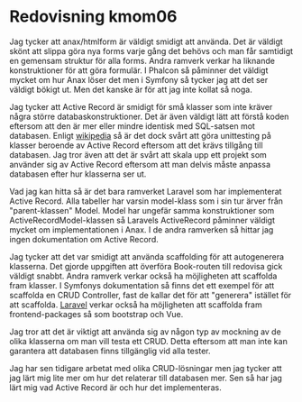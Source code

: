 ---
---
Redovisning kmom06
=========================
Jag tycker att anax/htmlform är väldigt smidigt att använda. Det är väldigt skönt att slippa göra nya forms varje gång det behövs och man får samtidigt en gemensam struktur för alla forms. Andra ramverk verkar ha liknande konstruktioner för att göra formulär. I Phalcon så påminner det väldigt mycket om hur Anax löser det men i Symfony så tycker jag att det ser väldigt bökigt ut. Men det kanske är för att jag inte kollat så noga.

Jag tycker att Active Record är smidigt för små klasser som inte kräver några större databaskonstruktioner. Det är även väldigt lätt att förstå koden eftersom att den är mer eller mindre identisk med SQL-satsen mot databasen. Enligt [wikipedia](https://en.wikipedia.org/wiki/Active_record_pattern) så är det dock svårt att göra unittesting på klasser beroende av Active Record eftersom att det krävs tillgång till databasen. Jag tror även att det är svårt att skala upp ett projekt som använder sig av Active Record eftersom att man delvis måste anpassa databasen efter hur klasserna ser ut.

Vad jag kan hitta så är det bara ramverket Laravel som har implementerat Active Record. Alla tabeller har varsin model-klass som i sin tur ärver från "parent-klassen" Model. Model har ungefär samma konstruktioner som ActiveRecordModel-klassen så Laravels ActiveRecord påminner väldigt mycket om implementationen i Anax. I de andra ramverken så hittar jag ingen dokumentation om Active Record.

Jag tycker att det var smidigt att använda scaffolding för att autogenerera klasserna. Det gjorde uppgiften att överföra Book-routen till redovisa gick väldigt snabbt. Andra ramverk verkar också ha möjligheten att scaffolda fram klasser. I Symfonys dokumentation så finns det ett exempel för att scaffolda en CRUD Controller, fast de kallar det för att "generera" istället för att scaffolda. [Laravel](https://laravel.com/docs/5.7/frontend) verkar också ha möjligheten att scaffolda fram frontend-packages så som bootstrap och Vue.

Jag tror att det är viktigt att använda sig av någon typ av mockning av de olika klasserna om man vill testa ett CRUD. Detta eftersom att man inte kan garantera att databasen finns tillgänglig vid alla tester.

Jag har sen tidigare arbetat med olika CRUD-lösningar men jag tycker att jag lärt mig lite mer om hur det relaterar till databasen mer. Sen så har jag lärt mig vad Active Record är och hur det implementeras.
